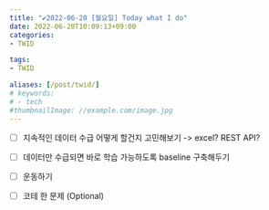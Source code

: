 ```yaml
---
title: "✔2022-06-20 [월요일] Today what I do"
date: 2022-06-20T10:09:13+09:00
categories:
- TWID

tags:
- TWID

aliases: [/post/twid/]
# keywords:
# - tech
#thumbnailImage: //example.com/image.jpg
---
```

<!--more-->

- [ ] 지속적인 데이터 수급 어떻게 할건지 고민해보기 -> excel? REST API?
- [ ] 데이터만 수급되면 바로 학습 가능하도록 baseline 구축해두기
- [ ] 운동하기
- [ ] 코테 한 문제 (Optional)


